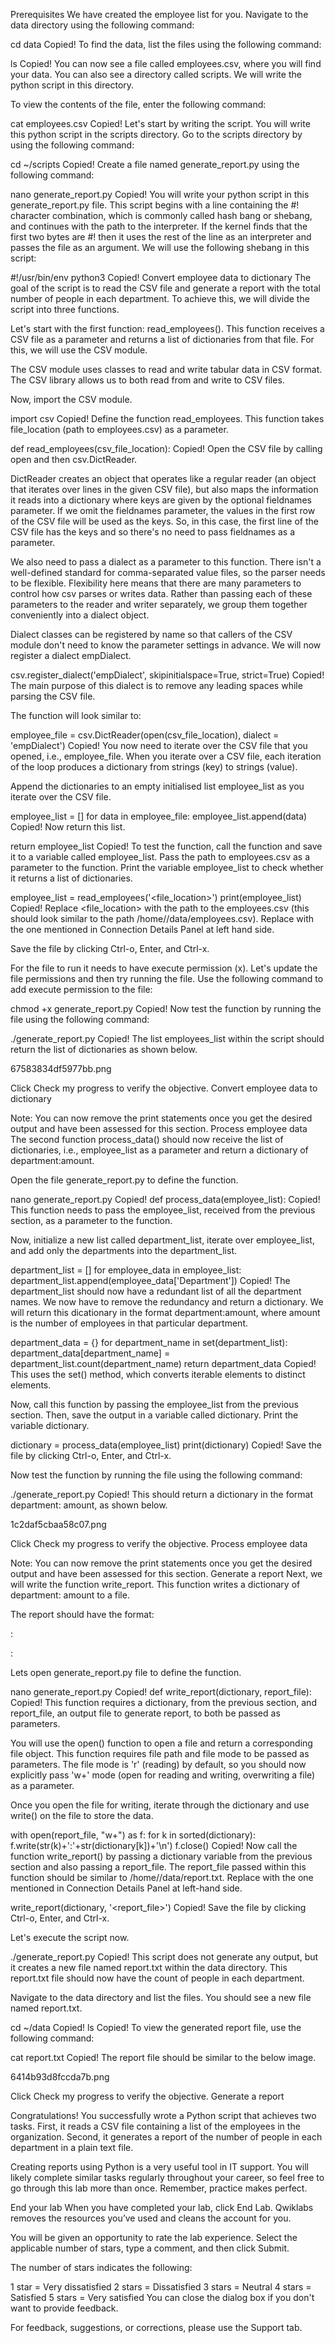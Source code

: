 Prerequisites
We have created the employee list for you. Navigate to the data directory using the following command:

cd data
Copied!
To find the data, list the files using the following command:

ls
Copied!
You can now see a file called employees.csv, where you will find your data. You can also see a directory called scripts. We will write the python script in this directory.

To view the contents of the file, enter the following command:

cat employees.csv
Copied!
Let's start by writing the script. You will write this python script in the scripts directory. Go to the scripts directory by using the following command:

cd ~/scripts
Copied!
Create a file named generate_report.py using the following command:

nano generate_report.py
Copied!
You will write your python script in this generate_report.py file. This script begins with a line containing the #! character combination, which is commonly called hash bang or shebang, and continues with the path to the interpreter. If the kernel finds that the first two bytes are #! then it uses the rest of the line as an interpreter and passes the file as an argument. We will use the following shebang in this script:

#!/usr/bin/env python3
Copied!
Convert employee data to dictionary
The goal of the script is to read the CSV file and generate a report with the total number of people in each department. To achieve this, we will divide the script into three functions.

Let's start with the first function: read_employees(). This function receives a CSV file as a parameter and returns a list of dictionaries from that file. For this, we will use the CSV module.

The CSV module uses classes to read and write tabular data in CSV format. The CSV library allows us to both read from and write to CSV files.

Now, import the CSV module.

import csv
Copied!
Define the function read_employees. This function takes file_location (path to employees.csv) as a parameter.

def read_employees(csv_file_location):
Copied!
Open the CSV file by calling open and then csv.DictReader.

DictReader creates an object that operates like a regular reader (an object that iterates over lines in the given CSV file), but also maps the information it reads into a dictionary where keys are given by the optional fieldnames parameter. If we omit the fieldnames parameter, the values in the first row of the CSV file will be used as the keys. So, in this case, the first line of the CSV file has the keys and so there's no need to pass fieldnames as a parameter.

We also need to pass a dialect as a parameter to this function. There isn't a well-defined standard for comma-separated value files, so the parser needs to be flexible. Flexibility here means that there are many parameters to control how csv parses or writes data. Rather than passing each of these parameters to the reader and writer separately, we group them together conveniently into a dialect object.

Dialect classes can be registered by name so that callers of the CSV module don't need to know the parameter settings in advance. We will now register a dialect empDialect.

  csv.register_dialect('empDialect', skipinitialspace=True, strict=True)
Copied!
The main purpose of this dialect is to remove any leading spaces while parsing the CSV file.

The function will look similar to:

  employee_file = csv.DictReader(open(csv_file_location), dialect = 'empDialect')
Copied!
You now need to iterate over the CSV file that you opened, i.e., employee_file. When you iterate over a CSV file, each iteration of the loop produces a dictionary from strings (key) to strings (value).

Append the dictionaries to an empty initialised list employee_list as you iterate over the CSV file.

  employee_list = []
  for data in employee_file:
    employee_list.append(data)
Copied!
Now return this list.

  return employee_list
Copied!
To test the function, call the function and save it to a variable called employee_list. Pass the path to employees.csv as a parameter to the function. Print the variable employee_list to check whether it returns a list of dictionaries.

employee_list = read_employees('<file_location>')
print(employee_list)
Copied!
Replace <file_location> with the path to the employees.csv (this should look similar to the path /home/<username>/data/employees.csv). Replace <username> with the one mentioned in Connection Details Panel at left hand side.

Save the file by clicking Ctrl-o, Enter, and Ctrl-x.

For the file to run it needs to have execute permission (x). Let's update the file permissions and then try running the file. Use the following command to add execute permission to the file:

chmod +x generate_report.py
Copied!
Now test the function by running the file using the following command:

./generate_report.py
Copied!
The list employees_list within the script should return the list of dictionaries as shown below.

67583834df5977bb.png

Click Check my progress to verify the objective.
Convert employee data to dictionary

Note: You can now remove the print statements once you get the desired output and have been assessed for this section.
Process employee data
The second function process_data() should now receive the list of dictionaries, i.e., employee_list as a parameter and return a dictionary of department:amount.

Open the file generate_report.py to define the function.

nano generate_report.py
Copied!
def process_data(employee_list):
Copied!
This function needs to pass the employee_list, received from the previous section, as a parameter to the function.

Now, initialize a new list called department_list, iterate over employee_list, and add only the departments into the department_list.

  department_list = []
  for employee_data in employee_list:
    department_list.append(employee_data['Department'])
Copied!
The department_list should now have a redundant list of all the department names. We now have to remove the redundancy and return a dictionary. We will return this dicationary in the format department:amount, where amount is the number of employees in that particular department.

  department_data = {}
  for department_name in set(department_list):
    department_data[department_name] = department_list.count(department_name)
  return department_data
Copied!
This uses the set() method, which converts iterable elements to distinct elements.

Now, call this function by passing the employee_list from the previous section. Then, save the output in a variable called dictionary. Print the variable dictionary.

dictionary = process_data(employee_list)
print(dictionary)
Copied!
Save the file by clicking Ctrl-o, Enter, and Ctrl-x.

Now test the function by running the file using the following command:

./generate_report.py
Copied!
This should return a dictionary in the format department: amount, as shown below.

1c2daf5cbaa58c07.png

Click Check my progress to verify the objective.
Process employee data

Note: You can now remove the print statements once you get the desired output and have been assessed for this section.
Generate a report
Next, we will write the function write_report. This function writes a dictionary of department: amount to a file.

The report should have the format:

<department1>: <amount1>

<department2>: <amount2>

Lets open generate_report.py file to define the function.

nano generate_report.py
Copied!
def write_report(dictionary, report_file):
Copied!
This function requires a dictionary, from the previous section, and report_file, an output file to generate report, to both be passed as parameters.

You will use the open() function to open a file and return a corresponding file object. This function requires file path and file mode to be passed as parameters. The file mode is 'r' (reading) by default, so you should now explicitly pass 'w+' mode (open for reading and writing, overwriting a file) as a parameter.

Once you open the file for writing, iterate through the dictionary and use write() on the file to store the data.

  with open(report_file, "w+") as f:
    for k in sorted(dictionary):
      f.write(str(k)+':'+str(dictionary[k])+'\n')
    f.close()
Copied!
Now call the function write_report() by passing a dictionary variable from the previous section and also passing a report_file. The report_file passed within this function should be similar to /home/<username>/data/report.txt. Replace <username> with the one mentioned in Connection Details Panel at left-hand side.

write_report(dictionary, '<report_file>')
Copied!
Save the file by clicking Ctrl-o, Enter, and Ctrl-x.

Let's execute the script now.

./generate_report.py
Copied!
This script does not generate any output, but it creates a new file named report.txt within the data directory. This report.txt file should now have the count of people in each department.

Navigate to the data directory and list the files. You should see a new file named report.txt.

cd ~/data
Copied!
ls
Copied!
To view the generated report file, use the following command:

cat report.txt
Copied!
The report file should be similar to the below image.

6414b93d8fccda7b.png

Click Check my progress to verify the objective.
Generate a report

Congratulations!
You successfully wrote a Python script that achieves two tasks. First, it reads a CSV file containing a list of the employees in the organization. Second, it generates a report of the number of people in each department in a plain text file.

Creating reports using Python is a very useful tool in IT support. You will likely complete similar tasks regularly throughout your career, so feel free to go through this lab more than once. Remember, practice makes perfect.

End your lab
When you have completed your lab, click End Lab. Qwiklabs removes the resources you’ve used and cleans the account for you.

You will be given an opportunity to rate the lab experience. Select the applicable number of stars, type a comment, and then click Submit.

The number of stars indicates the following:

1 star = Very dissatisfied
2 stars = Dissatisfied
3 stars = Neutral
4 stars = Satisfied
5 stars = Very satisfied
You can close the dialog box if you don't want to provide feedback.

For feedback, suggestions, or corrections, please use the Support tab.
